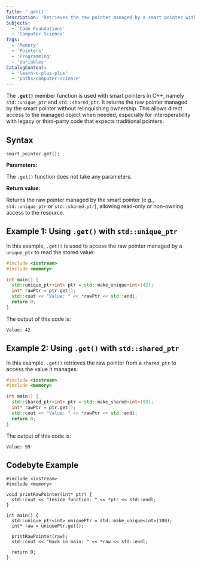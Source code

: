 ```yaml
---
Title: '.get()'
Description: 'Retrieves the raw pointer managed by a smart pointer without releasing ownership.'
Subjects:
  - 'Code Foundations'
  - 'Computer Science'
Tags:
  - 'Memory'
  - 'Pointers'
  - 'Programming'
  - 'Variables'
CatalogContent:
  - 'learn-c-plus-plus'
  - 'paths/computer-science'
---
```


The **`.get()`** member function is used with smart pointers in C++, namely `std::unique_ptr` and `std::shared_ptr`. It returns the raw pointer managed by the smart pointer without relinquishing ownership. This allows direct access to the managed object when needed, especially for interoperability with legacy or third-party code that expects traditional pointers.

## Syntax

```pseudo
smart_pointer.get();
```

**Parameters:**

The `.get()` function does not take any parameters.

**Return value:**

Returns the raw pointer managed by the smart pointer (e.g., `std::unique_ptr` or `std::shared_ptr`), allowing read-only or non-owning access to the resource.

## Example 1: Using `.get()` with `std::unique_ptr`

In this example, `.get()` is used to access the raw pointer managed by a `unique_ptr` to read the stored value:

```cpp
#include <iostream>
#include <memory>

int main() {
  std::unique_ptr<int> ptr = std::make_unique<int>(42);
  int* rawPtr = ptr.get();
  std::cout << "Value: " << *rawPtr << std::endl;
  return 0;
}
```

The output of this code is:

```shell
Value: 42
```

## Example 2: Using `.get()` with `std::shared_ptr`

In this example, `.get()` retrieves the raw pointer from a `shared_ptr` to access the value it manages:

```cpp
#include <iostream>
#include <memory>

int main() {
  std::shared_ptr<int> ptr = std::make_shared<int>(99);
  int* rawPtr = ptr.get();
  std::cout << "Value: " << *rawPtr << std::endl;
  return 0;
}
```

The output of this code is:

```shell
Value: 99
```

## Codebyte Example

```codebyte/cpp
#include <iostream>
#include <memory>

void printRawPointer(int* ptr) {
  std::cout << "Inside function: " << *ptr << std::endl;
}

int main() {
  std::unique_ptr<int> uniquePtr = std::make_unique<int>(100);
  int* raw = uniquePtr.get();

  printRawPointer(raw);
  std::cout << "Back in main: " << *raw << std::endl;

  return 0;
}
```
